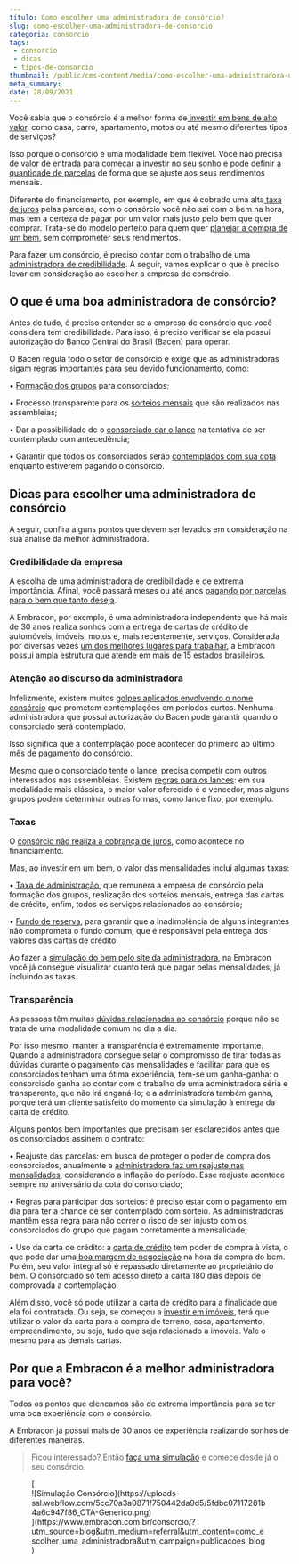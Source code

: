 ```yaml
---
titulo: Como escolher uma administradora de consórcio?
slug: como-escolher-uma-administradora-de-consorcio
categoria: consorcio
tags:
 - consorcio
 - dicas
 - tipos-de-consorcio
thumbnail: /public/cms-content/media/como-escolher-uma-administradora-de-consorcio.jpg
meta_summary: 
date: 28/09/2021
---
```

Você sabia que o consórcio é a melhor forma de[ investir em bens de alto valor](https://www.embracon.com.br/blog/8-motivos-que-comprovam-que-consorcio-e-investimento), como casa, carro, apartamento, motos ou até mesmo diferentes tipos de serviços?

Isso porque o consórcio é uma modalidade bem flexível. Você não precisa de valor de entrada para começar a investir no seu sonho e pode definir a [quantidade de parcelas](https://www.embracon.com.br/blog/como-calcular-as-parcelas-no-consorcio) de forma que se ajuste aos seus rendimentos mensais.

Diferente do financiamento, por exemplo, em que é cobrado uma alta[ taxa de juros](https://www.embracon.com.br/blog/parcela-de-consorcio-tem-juros) pelas parcelas, com o consórcio você não sai com o bem na hora, mas tem a certeza de pagar por um valor mais justo pelo bem que quer comprar. Trata-se do modelo perfeito para quem quer [planejar a compra de um bem](https://www.embracon.com.br/blog/quando-o-consorcio-e-uma-boa-opcao), sem comprometer seus rendimentos.

Para fazer um consórcio, é preciso contar com o trabalho de uma [administradora de credibilidade](https://www.embracon.com.br/blog/afinal-o-que-uma-administradora-de-consorcio-faz). A seguir, vamos explicar o que é preciso levar em consideração ao escolher a empresa de consórcio.

O que é uma boa administradora de consórcio?
--------------------------------------------

Antes de tudo, é preciso entender se a empresa de consórcio que você considera tem credibilidade. Para isso, é preciso verificar se ela possui autorização do Banco Central do Brasil (Bacen) para operar.

O Bacen regula todo o setor de consórcio e exige que as administradoras sigam regras importantes para seu devido funcionamento, como:

 • [Formação dos grupos](https://www.embracon.com.br/conhecaoconsorcio/o-que-e-um-grupo-de-consorcio) para consorciados;

 • Processo transparente para os [sorteios mensais](https://www.embracon.com.br/conhecaoconsorcio/como-sao-realizados-os-sorteios-nas-assembleias) que são realizados nas assembleias;

 • Dar a possibilidade de o [consorciado dar o lance](https://www.embracon.com.br/blog/saiba-como-definir-o-valor-de-lance-para-ser-contemplado-mais-rapido) na tentativa de ser contemplado com antecedência;

 • Garantir que todos os consorciados serão [contemplados com sua cota](https://www.embracon.com.br/blog/quais-sao-as-formas-de-contemplacao) enquanto estiverem pagando o consórcio.

Dicas para escolher uma administradora de consórcio
---------------------------------------------------

A seguir, confira alguns pontos que devem ser levados em consideração na sua análise da melhor administradora.

### Credibilidade da empresa

A escolha de uma administradora de credibilidade é de extrema importância. Afinal, você passará meses ou até anos [pagando por parcelas para o bem que tanto deseja](https://www.embracon.com.br/blog/5-dicas-para-pagar-seu-consorcio-sem-preocupacao).

A Embracon, por exemplo, é uma administradora independente que há mais de 30 anos realiza sonhos com a entrega de cartas de crédito de automóveis, imóveis, motos e, mais recentemente, serviços. Considerada por diversas vezes [um dos melhores lugares para trabalhar](https://www.embracon.com.br/blog/embracon-melhor-empresa-para-negociar-e-para-trabalhar), a Embracon possui ampla estrutura que atende em mais de 15 estados brasileiros.

### Atenção ao discurso da administradora

Infelizmente, existem muitos [golpes aplicados envolvendo o nome consórcio](https://www.embracon.com.br/blog/fraude-em-consorcio-como-nao-cair-em-golpes) que prometem contemplações em períodos curtos. Nenhuma administradora que possui autorização do Bacen pode garantir quando o consorciado será contemplado.

Isso significa que a contemplação pode acontecer do primeiro ao último mês de pagamento do consórcio.

Mesmo que o consorciado tente o lance, precisa competir com outros interessados nas assembleias. Existem [regras para os lances](https://www.embracon.com.br/blog/como-funcionam-os-tipos-de-lances-no-consorcio): em sua modalidade mais clássica, o maior valor oferecido é o vencedor, mas alguns grupos podem determinar outras formas, como lance fixo, por exemplo.

### Taxas

O [consórcio não realiza a cobrança de juros](https://www.embracon.com.br/blog/consorcio-nao-tem-juros-entenda), como acontece no financiamento.

Mas, ao investir em um bem, o valor das mensalidades inclui algumas taxas:

 • [Taxa de administração](https://www.embracon.com.br/blog/como-funciona-a-taxa-de-administracao-de-um-consorcio), que remunera a empresa de consórcio pela formação dos grupos, realização dos sorteios mensais, entrega das cartas de crédito, enfim, todos os serviços relacionados ao consórcio;

 • [Fundo de reserva](https://www.embracon.com.br/blog/entenda-como-funciona-a-devolucao-do-fundo-de-reserva), para garantir que a inadimplência de alguns integrantes não comprometa o fundo comum, que é responsável pela entrega dos valores das cartas de crédito.

Ao fazer a [simulação do bem pelo site da administradora](https://www.embracon.com.br/blog/simulacao-de-consorcio), na Embracon você já consegue visualizar quanto terá que pagar pelas mensalidades, já incluindo as taxas.

### Transparência

As pessoas têm muitas [dúvidas relacionadas ao consórcio](https://www.embracon.com.br/blog/9-duvidas-mais-comuns-sobre-consorcio) porque não se trata de uma modalidade comum no dia a dia.

Por isso mesmo, manter a transparência é extremamente importante. Quando a administradora consegue selar o compromisso de tirar todas as dúvidas durante o pagamento das mensalidades e facilitar para que os consorciados tenham uma ótima experiência, tem-se um ganha-ganha: o consorciado ganha ao contar com o trabalho de uma administradora séria e transparente, que não irá enganá-lo; e a administradora também ganha, porque terá um cliente satisfeito do momento da simulação à entrega da carta de crédito.

Alguns pontos bem importantes que precisam ser esclarecidos antes que os consorciados assinem o contrato:

 • Reajuste das parcelas: em busca de proteger o poder de compra dos consorciados, anualmente a [administradora faz um reajuste nas mensalidades](https://www.embracon.com.br/blog/reajuste-consorcio-como-e-feito), considerando a inflação do período. Esse reajuste acontece sempre no aniversário da cota do consorciado;

 • Regras para participar dos sorteios: é preciso estar com o pagamento em dia para ter a chance de ser contemplado com sorteio. As administradoras mantêm essa regra para não correr o risco de ser injusto com os consorciados do grupo que pagam corretamente a mensalidade;

 • Uso da carta de crédito: a [carta de crédito](https://www.embracon.com.br/blog/tudo-o-que-voce-precisa-saber-sobre-a-carta-de-credito-de-consorcios) tem poder de compra à vista, o que pode dar uma[ boa margem de negociação](https://www.embracon.com.br/blog/4-dicas-para-conseguir-uma-boa-negociacao-na-hora-de-adquirir-o-seu-bem) na hora da compra do bem. Porém, seu valor integral só é repassado diretamente ao proprietário do bem. O consorciado só tem acesso direto à carta 180 dias depois de comprovada a contemplação.

Além disso, você só pode utilizar a carta de crédito para a finalidade que ela foi contratada. Ou seja, se começou a [investir em imóveis](https://www.embracon.com.br/blog/guia-completo-consorcio-imobiliario), terá que utilizar o valor da carta para a compra de terreno, casa, apartamento, empreendimento, ou seja, tudo que seja relacionado a imóveis. Vale o mesmo para as demais cartas.

Por que a Embracon é a melhor administradora para você?
-------------------------------------------------------

Todos os pontos que elencamos são de extrema importância para se ter uma boa experiência com o consórcio.

A Embracon já possui mais de 30 anos de experiência realizando sonhos de diferentes maneiras.

> Ficou interessado? Então [faça uma simulação](https://www.embracon.com.br/consorcio/?utm_source=blog&utm_medium=referral&utm_content=como_escolher_uma_administradora&utm_campaign=publicacoes_blog) e comece desde já o seu consórcio.

<figure class="w-richtext-figure-type-image w-richtext-align-center">[<div>![Simulação Consórcio](https://uploads-ssl.webflow.com/5cc70a3a0871f750442da9d5/5fdbc07117281b4a6c947f86_CTA-Generico.png)</div>](https://www.embracon.com.br/consorcio/?utm_source=blog&utm_medium=referral&utm_content=como_escolher_uma_administradora&utm_campaign=publicacoes_blog)</figure>
